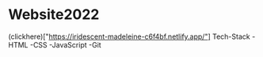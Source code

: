 # Website2022

(clickhere)["https://iridescent-madeleine-c6f4bf.netlify.app/"]
Tech-Stack
-HTML
-CSS
-JavaScript
-Git

